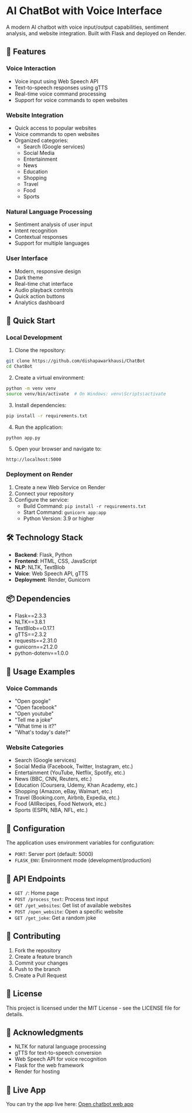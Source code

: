 # AI ChatBot with Voice Interface

A modern AI chatbot with voice input/output capabilities, sentiment analysis, and website integration. Built with Flask and deployed on Render.

## 🌟 Features

### Voice Interaction
- Voice input using Web Speech API
- Text-to-speech responses using gTTS
- Real-time voice command processing
- Support for voice commands to open websites

### Website Integration
- Quick access to popular websites
- Voice commands to open websites
- Organized categories:
  - Search (Google services)
  - Social Media
  - Entertainment
  - News
  - Education
  - Shopping
  - Travel
  - Food
  - Sports

### Natural Language Processing
- Sentiment analysis of user input
- Intent recognition
- Contextual responses
- Support for multiple languages

### User Interface
- Modern, responsive design
- Dark theme
- Real-time chat interface
- Audio playback controls
- Quick action buttons
- Analytics dashboard

## 🚀 Quick Start

### Local Development

1. Clone the repository:
```bash
git clone https://github.com/dishapawarkhausi/ChatBot
cd ChatBot
```

2. Create a virtual environment:
```bash
python -m venv venv
source venv/bin/activate  # On Windows: venv\Scripts\activate
```

3. Install dependencies:
```bash
pip install -r requirements.txt
```

4. Run the application:
```bash
python app.py
```

5. Open your browser and navigate to:
```
http://localhost:5000
```

### Deployment on Render

1. Create a new Web Service on Render
2. Connect your repository
3. Configure the service:
   - Build Command: `pip install -r requirements.txt`
   - Start Command: `gunicorn app:app`
   - Python Version: 3.9 or higher

## 🛠️ Technology Stack

- **Backend**: Flask, Python
- **Frontend**: HTML, CSS, JavaScript
- **NLP**: NLTK, TextBlob
- **Voice**: Web Speech API, gTTS
- **Deployment**: Render, Gunicorn

## 📦 Dependencies

- Flask==2.3.3
- NLTK==3.8.1
- TextBlob==0.17.1
- gTTS==2.3.2
- requests==2.31.0
- gunicorn==21.2.0
- python-dotenv==1.0.0

## 🎯 Usage Examples

### Voice Commands
- "Open google"
- "Open facebook"
- "Open youtube"
- "Tell me a joke"
- "What time is it?"
- "What's today's date?"

### Website Categories
- Search (Google services)
- Social Media (Facebook, Twitter, Instagram, etc.)
- Entertainment (YouTube, Netflix, Spotify, etc.)
- News (BBC, CNN, Reuters, etc.)
- Education (Coursera, Udemy, Khan Academy, etc.)
- Shopping (Amazon, eBay, Walmart, etc.)
- Travel (Booking.com, Airbnb, Expedia, etc.)
- Food (AllRecipes, Food Network, etc.)
- Sports (ESPN, NBA, NFL, etc.)

## 🔧 Configuration

The application uses environment variables for configuration:
- `PORT`: Server port (default: 5000)
- `FLASK_ENV`: Environment mode (development/production)

## 📝 API Endpoints

- `GET /`: Home page
- `POST /process_text`: Process text input
- `GET /get_websites`: Get list of available websites
- `POST /open_website`: Open a specific website
- `GET /get_joke`: Get a random joke

## 🤝 Contributing

1. Fork the repository
2. Create a feature branch
3. Commit your changes
4. Push to the branch
5. Create a Pull Request

## 📄 License

This project is licensed under the MIT License - see the LICENSE file for details.

## 🙏 Acknowledgments

- NLTK for natural language processing
- gTTS for text-to-speech conversion
- Web Speech API for voice recognition
- Flask for the web framework
- Render for hosting

## 🔗 Live App

You can try the app live here: [Open chatbot web app](https://chatbot-96a2.onrender.com)
